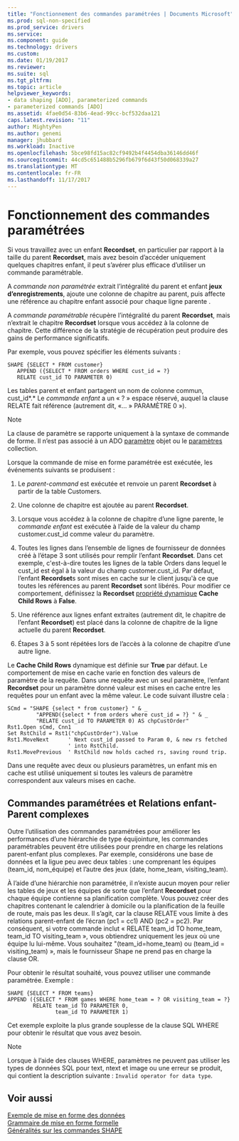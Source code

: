 ```yaml
---
title: "Fonctionnement des commandes paramétrées | Documents Microsoft"
ms.prod: sql-non-specified
ms.prod_service: drivers
ms.service: 
ms.component: guide
ms.technology: drivers
ms.custom: 
ms.date: 01/19/2017
ms.reviewer: 
ms.suite: sql
ms.tgt_pltfrm: 
ms.topic: article
helpviewer_keywords:
- data shaping [ADO], parameterized commands
- parameterized commands [ADO]
ms.assetid: 4fae0d54-83b6-4ead-99cc-bcf532daa121
caps.latest.revision: "11"
author: MightyPen
ms.author: genemi
manager: jhubbard
ms.workload: Inactive
ms.openlocfilehash: 5bce98fd15ac82cf9492b4f4454dba36146dd46f
ms.sourcegitcommit: 44cd5c651488b5296fb679f6d43f50d068339a27
ms.translationtype: MT
ms.contentlocale: fr-FR
ms.lasthandoff: 11/17/2017
---
```

# <a name="operation-of-parameterized-commands"></a>Fonctionnement des commandes paramétrées
Si vous travaillez avec un enfant **Recordset**, en particulier par rapport à la taille du parent **Recordset**, mais avez besoin d’accéder uniquement quelques chapitres enfant, il peut s’avérer plus efficace d’utiliser un commande paramétrable.  
  
 A *commande non paramétrée* extrait l’intégralité du parent et enfant **jeux d’enregistrements**, ajoute une colonne de chapitre au parent, puis affecte une référence au chapitre enfant associé pour chaque ligne parente .  
  
 A *commande paramétrable* récupère l’intégralité du parent **Recordset**, mais n’extrait le chapitre **Recordset** lorsque vous accédez à la colonne de chapitre. Cette différence de la stratégie de récupération peut produire des gains de performance significatifs.  
  
 Par exemple, vous pouvez spécifier les éléments suivants :  
  
```  
SHAPE {SELECT * FROM customer}   
   APPEND ({SELECT * FROM orders WHERE cust_id = ?}   
   RELATE cust_id TO PARAMETER 0)  
```  
  
 Les tables parent et enfant partagent un nom de colonne commun, cust_id*.* Le *commande enfant* a un « ? » espace réservé, auquel la clause RELATE fait référence (autrement dit, «... » PARAMÈTRE 0 »).  
  
> [!NOTE]
>  La clause de paramètre se rapporte uniquement à la syntaxe de commande de forme. Il n’est pas associé à un ADO [paramètre](../../../ado/reference/ado-api/parameter-object.md) objet ou le [paramètres](../../../ado/reference/ado-api/parameters-collection-ado.md) collection.  
  
 Lorsque la commande de mise en forme paramétrée est exécutée, les événements suivants se produisent :  
  
1.  Le *parent-command* est exécutée et renvoie un parent **Recordset** à partir de la table Customers.  
  
2.  Une colonne de chapitre est ajoutée au parent **Recordset**.  
  
3.  Lorsque vous accédez à la colonne de chapitre d’une ligne parente, le *commande enfant* est exécutée à l’aide de la valeur du champ customer.cust_id comme valeur du paramètre.  
  
4.  Toutes les lignes dans l’ensemble de lignes de fournisseur de données créé à l’étape 3 sont utilisés pour remplir l’enfant **Recordset**. Dans cet exemple, c'est-à-dire toutes les lignes de la table Orders dans lequel le cust_id est égal à la valeur du champ customer.cust_id. Par défaut, l’enfant **Recordset**s sont mises en cache sur le client jusqu'à ce que toutes les références au parent **Recordset** sont libérés. Pour modifier ce comportement, définissez la **Recordset** [propriété dynamique](../../../ado/reference/ado-api/ado-dynamic-property-index.md) **Cache Child Rows** à **False**.  
  
5.  Une référence aux lignes enfant extraites (autrement dit, le chapitre de l’enfant **Recordset**) est placé dans la colonne de chapitre de la ligne actuelle du parent **Recordset**.  
  
6.  Étapes 3 à 5 sont répétées lors de l’accès à la colonne de chapitre d’une autre ligne.  
  
 Le **Cache Child Rows** dynamique est définie sur **True** par défaut. Le comportement de mise en cache varie en fonction des valeurs de paramètre de la requête. Dans une requête avec un seul paramètre, l’enfant **Recordset** pour un paramètre donné valeur est mises en cache entre les requêtes pour un enfant avec la même valeur. Le code suivant illustre cela :  
  
```  
SCmd = "SHAPE {select * from customer} " & _  
         "APPEND({select * from orders where cust_id = ?} " & _  
         "RELATE cust_id TO PARAMETER 0) AS chpCustOrder"  
Rst1.Open sCmd, Cnn1  
Set RstChild = Rst1("chpCustOrder").Value  
Rst1.MoveNext      ' Next cust_id passed to Param 0, & new rs fetched   
                   ' into RstChild.  
Rst1.MovePrevious  ' RstChild now holds cached rs, saving round trip.  
```  
  
 Dans une requête avec deux ou plusieurs paramètres, un enfant mis en cache est utilisé uniquement si toutes les valeurs de paramètre correspondent aux valeurs mises en cache.  
  
## <a name="parameterized-commands-and-complex-parent-child-relations"></a>Commandes paramétrées et Relations enfant-Parent complexes  
 Outre l’utilisation des commandes paramétrées pour améliorer les performances d’une hiérarchie de type équijointure, les commandes paramétrables peuvent être utilisées pour prendre en charge les relations parent-enfant plus complexes. Par exemple, considérons une base de données et la ligue peu avec deux tables : une comprenant les équipes (team_id, nom_équipe) et l’autre des jeux (date, home_team, visiting_team).  
  
 À l’aide d’une hiérarchie non paramétrée, il n’existe aucun moyen pour relier les tables de jeux et les équipes de sorte que l’enfant **Recordset** pour chaque équipe contienne sa planification complète. Vous pouvez créer des chapitres contenant le calendrier à domicile ou la planification de la feuille de route, mais pas les deux. Il s’agit, car la clause RELATE vous limite à des relations parent-enfant de l’écran (pc1 = cc1) AND (pc2 = pc2). Par conséquent, si votre commande inclut « RELATE team_id TO home_team, team_id TO visiting_team », vous obtiendrez uniquement les jeux où une équipe lu lui-même. Vous souhaitez "(team_id=home_team) ou (team_id = visiting_team) », mais le fournisseur Shape ne prend pas en charge la clause OR.  
  
 Pour obtenir le résultat souhaité, vous pouvez utiliser une commande paramétrée. Exemple :  
  
```  
SHAPE {SELECT * FROM teams}   
APPEND ({SELECT * FROM games WHERE home_team = ? OR visiting_team = ?}   
        RELATE team_id TO PARAMETER 0,   
               team_id TO PARAMETER 1)   
```  
  
 Cet exemple exploite la plus grande souplesse de la clause SQL WHERE pour obtenir le résultat que vous avez besoin.  
  
> [!NOTE]
>  Lorsque à l’aide des clauses WHERE, paramètres ne peuvent pas utiliser les types de données SQL pour text, ntext et image ou une erreur se produit, qui contient la description suivante : `Invalid operator for data type`.  
  
## <a name="see-also"></a>Voir aussi  
 [Exemple de mise en forme des données](../../../ado/guide/data/data-shaping-example.md)   
 [Grammaire de mise en forme formelle](../../../ado/guide/data/formal-shape-grammar.md)   
 [Généralités sur les commandes SHAPE](../../../ado/guide/data/shape-commands-in-general.md)
